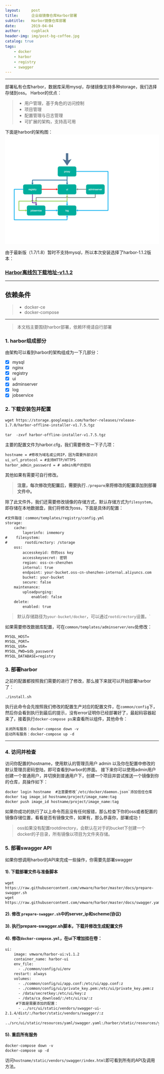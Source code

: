 ```yaml
---
layout:     post
title:      企业级镜像仓库Harbor部署
subtitle:   Harbor镜像仓库部署
date:       2019-04-04
author:     cugblack
header-img: img/post-bg-coffee.jpg
catalog: true
tags:
    - docker
    - harbor
    - registry
    - swagger
---
```



------

部署私有仓库harbor，数据库采用mysql，存储镜像支持多种storage，我们选择存储到oss。 Harbor的优点：

> * 用户管理，基于角色的访问控制
> * 项目管理
> * 配置管理与日志管理
> * 可扩展的架构，支持高可用

下面是harbor的架构图：
![harbor-architectual](https://github.com/cugblack/cugblack.github.io/blob/master/img/post-bg-harbor.jpg)

由于最新版（1.7/1.8）暂时不支持mysql，所以本次安装选择了harbor-1.1.2版本：

### [Harbor离线包下载地址-v1.1.2](https://storage.googleapis.com/harbor-releases/release-1.7.0/harbor-offline-installer-v1.7.5.tgz)



------

## 依赖条件

>* docker-ce
>* docker-compose

---

> 本文档主要围绕harbor部署，依赖环境请自行部署

### 1. harbor组成部分

由架构可以看到harbor的架构组成为一下几部分：

- [X] mysql
- [X] nginx
- [x] registry
- [x] ui
- [x] adminserver
- [X] log
- [X] jobservice

### 2. 下载安装包并配置

```
wget https://storage.googleapis.com/harbor-releases/release-1.7.0/harbor-offline-installer-v1.7.5.tgz

tar  -zxvf harbor-offline-installer-v1.7.5.tgz 

```

主要的配置文件为harbor.cfg，我们需要修改一下子几项：

```
hostname = #修改为域名或公网IP，因为需要外部访问
ui_url_protocol = #支持HTTP/HTTPS
harbor_admin_password = # admin用户的密码
```
其他如果有需要可自行修改。

>**注意，每次修改完配置后，需要执行`./prepare`来将修改的配置添加到部署文件中。**

除了此文件外，我们还需要修改镜像的存储方式，默认存储方式为`filesystem`，即存储在本地数据盘，我们将修改为oss，下面是具体的配置：


```
#文件路径：common/templates/registry/config.yml
storage:
    cache:
        layerinfo: inmemory
#    filesystem:
#        rootdirectory: /storage
    oss:
        accesskeyid: 你的oss key
        accesskeysecret: 密钥
        region: oss-cn-shenzhen
        internal: true
        endpoint: your-bucket.oss-cn-shenzhen-internal.aliyuncs.com
        bucket: your-bucket
        secure: false
    maintenance:
        uploadpurging:
            enabled: false
    delete:
        enabled: true
```
> 默认存储路径为`your-bucket/docker`，可以通过`rootdirectory`设置。`

如果需要修改数据库配置，可在`common/templates/adminserver/env`处修改：

```
MYSQL_HOST=
MYSQL_PORT=
MYSQL_USR=
MYSQL_PWD=$db_password
MYSQL_DATABASE=registry
```




### 3. 部署harbor

之前的配置都按照我们需要的进行了修改，那么接下来就可以开始部署harbor了：

```
./install.sh
```
执行此命令会先按照我们修改的配置生产对应的配置文件，在`common/config`下，然后你会看到执行到最后的提示，没有error证明你已经部署好了，最起码容器起来了，接着执行`docker-compose ps`来查看所以组件，其他命令：

```
关闭所有服务：docker-compose down -v
启动所有服务：docker-compose up -d
```
---

### 4. 访问并检查

访问你配置的hostname，使用默认的管理员用户 admin 以及你在配置中修改的默认管理员密码登陆，即可查看到harbor的界面。
接下来你可以使用admin用户创建一个普通用户，并切换到普通用户下，创建一个项目并尝试推送一个镜像到你的仓库，具操作如下：

```
docker login hostname  #注意要修改`/etc/docker/daemon.json`添加信任仓库
docker tag image_id hostname/project/image_name:tag
docker push image_id hostname/project/image_name:tag
```

如果你成功的执行了以上命令而且没有任何报错，那么检查下你的oss或者配置的镜像存储位置，看看是否有镜像文件，如果有，那么恭喜你，部署成功！

>oss如果没有配置rootdirectory，会默认在对于的bucket下创建一个docker的子目录，所有镜像以项目为文件夹存储。

### 5. 部署swagger API

如果你想调用harbor的API来完成一些操作，你需要先部署swagger


#### 1). 下载部署文件与准备脚本
```
wget https://raw.githubusercontent.com/vmware/harbor/master/docs/prepare-swagger.sh 
wget https://raw.githubusercontent.com/vmware/harbor/master/docs/swagger.yaml
```
#### 2). 修改 `prepare-swagger.sh`中的server_ip和scheme(协议)

#### 3). 执行prepare-swagger.sh脚本，下载并修改生成配置文件

#### 4). 修改`docker-compose.yml`，在ui下增加挂在卷：

```
ui:
    image: vmware/harbor-ui:v1.1.2
    container_name: harbor-ui
    env_file:
      - ./common/config/ui/env
    restart: always
    volumes:
      - ./common/config/ui/app.conf:/etc/ui/app.conf:z
      - ./common/config/ui/private_key.pem:/etc/ui/private_key.pem:z
      - /data/secretkey:/etc/ui/key:z
      - /data/ca_download/:/etc/ui/ca/:z
     #下面是需要添加的配置：
      - ../src/ui/static/vendors/swagger-ui-2.1.4/dist/:/harbor/static/vendors/swagger/:z
      - ../src/ui/static/resources/yaml/swagger.yaml:/harbor/static/resources/yaml/swagger.yaml:z
```

#### 5). 重启所有服务
```
docker-compose down -v
docker-compose up -d 
```

访问`hostname/static/vendors/swagger/index.html`即可看到所有的API及调用方法。

